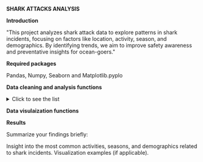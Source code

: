 **SHARK ATTACKS ANALYSIS** 

**Introduction**

"This project analyzes shark attack data to explore patterns in shark incidents, focusing on factors like location, activity, season, and demographics. 
By identifying trends, we aim to improve safety awareness and preventative insights for ocean-goers."

**Required packages**

Pandas, Numpy, Seaborn and Matplotlib.pyplo


**Data cleaning and analysis functions**

<details>
  <summary>Click to see the list</summary>
  
  - The **clean_string()** function standardizes string values by retaining only numeric characters and hyphens, ensuring that non-numeric characters are removed.
    This approach helps in eliminating inconsistencies that may arise from text variations.
    
  - The **clean_dates2()** function standardizes date formats by removing unnecessary text, formatting spacing, and converting strings to datetime objects, which ensures consistency.
    Handling Techniques : Handling Missing and Irregular Values: Removes non-date rows by coercing invalid dates to NaT and dropping NaNs.
                          Filtering Rows: Drops records before 1900 for relevancy.
                          Consistency Checks: Validates that the year in the date matches the separate 'Year' column, filtering any mismatches.


  - The **clean_states()** function standardizes state names in a dataset by converting them to lowercase and correcting common misspellings. 
    It removes rows with missing state data and filters out states that appear five times or less, focusing on significant entries. Finally, 
    it formats the state names to title case for readability. This process enhances data quality and prepares it for accurate analysis.


  - The **clean_cols function()** streamlines the DataFrame by renaming and removing unnecessary columns, ensuring the data remains relevant and manageable for analysis.
    Handling Techniques: Column Renaming: The function renames the "Unnamed: 11" column to "Fatal," enhancing clarity in the dataset.
                         Column Removal: It drops irrelevant columns like "href formula" and "Case Number" to focus on essential information.
                         Duplicate Removal: The function eliminates duplicate rows, improving data integrity and ensuring each record is unique for accurate analysis.

 - The **clean_type()** standardizes the "Type" column by consolidating variations in naming conventions, particularly for the "Provoked" type.
    It simplifies the dataset by categorizing several ambiguous types into a single "Unknown" category, which enhances clarity and analysis.
    
 - **Clean_country()** function tidies the "Country" column by standardizing names and removing entries that do not represent actual countries.
    This ensures that the dataset accurately reflects the geographical origins of the entries.
    
 - **Hemisphere()** function enriches the DataFrame by adding a "Hemisphere" column based on the geographical location of each country. 
 - Handling Techniques: Mapping: A predefined dictionary maps each country to its respective hemisphere, ensuring consistent classification.
                        Default Handling: Countries not found in the dictionary are assigned a default value of "Na," allowing for easy identification of unclassified entries.
 - **The clean_sex()** function standardizes the "Sex" column to ensure consistency in gender representation within the dataset.
   
 - **Clean_age()**  standardizes various age representations in the dataset.
   Techniques: Uses .replace() for common age values and patterns.
               Strips whitespace and replaces invalid entries (e.g., "Middle age", "unknown") with NaN.
   
 - **Age_group()** function categorizes age into predefined groups.
   Techniques: Utilizes conditional logic to define age ranges, returning "Unknown" for NaN values.

- **Age_groups()** converts age to numeric and assigns age groups.
  Techniques: Applies the age_group function to each age value.

- **Add_month()** extracts the month from a date column.
  Techniques: Converts the "Date" column to datetime and creates a new "Month" column.
  
- **Assign_season()** determines the season based on the month and hemisphere.
  Techniques: Applies logic to assign seasons accordingly.

- **Add_season()** applies the assign_season function to create a "Season" column.
  Techniques: Utilizes .apply() for row-wise operations.

- **Clean_activity()** standardizes activity descriptions.
  Techniques: Converts text to lowercase and counts activity frequencies.
              Replaces infrequent activities with "unknown" and applies corrections.

- **Clean_fatal()** function standardizes fatality indicators.
  Techniques: Maps various representations of fatality status to a consistent format.
  
- **Cleaning()** function centralizes multiple cleaning functions into a single process.
  Techniques: Sequentially applies various cleaning functions to ensure data integrity across the dataset.


</details>

**Data visulaization functions**


**Results**

Summarize your findings briefly:

Insight into the most common activities, seasons, and demographics related to shark incidents.
Visualization examples (if applicable).
